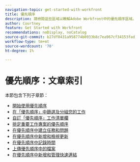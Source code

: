 ```yaml
---
navigation-topic: get-started-with-workfront
title: 優先順序
description: 請檢閱這些區域以瞭解Adobe Workfront中的優先順序區域。
author: Courtney
feature: Get Started with Workfront
recommendations: noDisplay, noCatalog
source-git-commit: b27df0431a958774b0933b8c7ea967cf34153fad
workflow-type: tm+mt
source-wordcount: '70'
ht-degree: 1%

---
```


# 優先順序：文章索引

本節包含下列子章節：

* [開始使用優先順序](/help/quicksilver/workfront-basics/priorities/get-started-with-priorities.md)
* [在「優先順序」中篩選及分組您的工作](/help/quicksilver/workfront-basics/priorities/filter-group-work-priorities.md)
* [自訂「優先順序」工作清單欄](/help/quicksilver/workfront-basics/priorities/customize-worklist-columns.md)
* [排定重要工作專案的優先順序](/help/quicksilver/workfront-basics/priorities/prioritize-work-items.md)
* [在優先順序中建立任務和問題](/help/quicksilver/workfront-basics/priorities/create-task-issue-priorities.md)
* [在優先順序中新增和檢視更新](/help/quicksilver/workfront-basics/priorities/add-view-updates-priorities.md)
* [在優先順序中記錄時間](/help/quicksilver/workfront-basics/priorities/log-time-priorities.md)
* [上傳優先順序中的檔案](/help/quicksilver/workfront-basics/priorities/upload-files-in-priorities.md)
* [在優先順序中新增和管理快速連結](/help/quicksilver/workfront-basics/priorities/quick-links-priorities.md)

<!--customize work list and create tasks and issues not in get started article -->